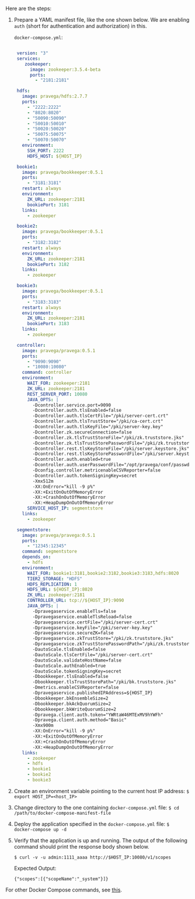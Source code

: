 
Here are the steps: 

1. Prepare a YAML manifest file, like the one shown below. We are enabling `auth` (short for authentication and authorization) in this. 

   `docker-compose.yml`: 

   ```yaml

    version: "3"
    services:
       zookeeper:
         image: zookeeper:3.5.4-beta
         ports:
           - "2181:2181"

    hdfs:
      image: pravega/hdfs:2.7.7
      ports:
        - "2222:2222"
        - "8020:8020"
        - "50090:50090"
        - "50010:50010"
        - "50020:50020"
        - "50075:50075"
        - "50070:50070"
      environment:
        SSH_PORT: 2222
        HDFS_HOST: ${HOST_IP}

    bookie1:
      image: pravega/bookkeeper:0.5.1
      ports:
        - "3181:3181"
      restart: always
      environment:
        ZK_URL: zookeeper:2181
        bookiePort: 3181
      links:
        - zookeeper

    bookie2:
      image: pravega/bookkeeper:0.5.1
      ports:
        - "3182:3182"
      restart: always
      environment:
        ZK_URL: zookeeper:2181
        bookiePort: 3182
      links:
        - zookeeper

    bookie3:
      image: pravega/bookkeeper:0.5.1
      ports:
        - "3183:3183"
      restart: always
      environment:
        ZK_URL: zookeeper:2181
        bookiePort: 3183
      links:
        - zookeeper

    controller:
      image: pravega/pravega:0.5.1
      ports:
        - "9090:9090"
        - "10080:10080"
      command: controller
      environment:
        WAIT_FOR: zookeeper:2181
        ZK_URL: zookeeper:2181
        REST_SERVER_PORT: 10080
        JAVA_OPTS: |
          -Dcontroller.service.port=9090
          -Dcontroller.auth.tlsEnabled=false
          -Dcontroller.auth.tlsCertFile="/pki/server-cert.crt"
          -Dcontroller.auth.tlsTrustStore="/pki/ca-cert.crt"
          -Dcontroller.auth.tlsKeyFile="/pki/server-key.key"
          -Dcontroller.zk.secureConnection=false
          -Dcontroller.zk.tlsTrustStoreFile="/pki/zk.truststore.jks"
          -Dcontroller.zk.tlsTrustStorePasswordFile="/pki/zk.truststore.jks.password"
          -Dcontroller.rest.tlsKeyStoreFile="/pki/server.keystore.jks"
          -Dcontroller.rest.tlsKeyStorePasswordFile="/pki/server.keystore.jks.passwd"
          -Dcontroller.auth.enabled=true
          -Dcontroller.auth.userPasswordFile="/opt/pravega/conf/passwd"
          -Dconfig.controller.metricenableCSVReporter=false
          -Dcontroller.auth.tokenSigningKey=secret
          -Xmx512m
          -XX:OnError="kill -9 p%"
          -XX:+ExitOnOutOfMemoryError
          -XX:+CrashOnOutOfMemoryError
          -XX:+HeapDumpOnOutOfMemoryError
        SERVICE_HOST_IP: segmentstore
      links:
        - zookeeper

    segmentstore:
      image: pravega/pravega:0.5.1
      ports:
        - "12345:12345"
      command: segmentstore
      depends_on: 
        - hdfs
      environment:
        WAIT_FOR: bookie1:3181,bookie2:3182,bookie3:3183,hdfs:8020
        TIER2_STORAGE: "HDFS"
        HDFS_REPLICATION: 1
        HDFS_URL: ${HOST_IP}:8020
        ZK_URL: zookeeper:2181
        CONTROLLER_URL: tcp://${HOST_IP}:9090
        JAVA_OPTS: |
          -Dpravegaservice.enableTls=false
          -Dpravegaservice.enableTlsReload=false
          -Dpravegaservice.certFile="/pki/server-cert.crt"
          -Dpravegaservice.keyFile="/pki/server-key.key"
          -Dpravegaservice.secureZK=false
          -Dpravegaservice.zkTrustStore="/pki/zk.truststore.jks"
          -Dpravegaservice.zkTrustStorePasswordPath="/pki/zk.truststore.jks.password"
          -DautoScale.tlsEnabled=false
          -DautoScale.tlsCertFile="/pki/server-cert.crt"
          -DautoScale.validateHostName=false
          -DautoScale.authEnabled=true
          -DautoScale.tokenSigningKey=secret
          -Dbookkeeper.tlsEnabled=false
          -Dbookkeeper.tlsTrustStorePath="/pki/bk.truststore.jks"
          -Dmetrics.enableCSVReporter=false
          -Dpravegaservice.publishedIPAddress=${HOST_IP}
          -Dbookkeeper.bkEnsembleSize=2
          -Dbookkeeper.bkAckQuorumSize=2
          -Dbookkeeper.bkWriteQuorumSize=2
          -Dpravega.client.auth.token="YWRtaW46MTExMV9hYWFh"
          -Dpravega.client.auth.method="Basic"
          -Xmx900m
          -XX:OnError="kill -9 p%"
          -XX:+ExitOnOutOfMemoryError
          -XX:+CrashOnOutOfMemoryError
          -XX:+HeapDumpOnOutOfMemoryError
      links:
        - zookeeper
        - hdfs
        - bookie1
        - bookie2
        - bookie3

   ```

2. Create an environment variable pointing to the current host IP address: `$ export HOST_IP=<host_IP>`

3. Change directory to the one containing `docker-compose.yml` file: `$ cd /path/to/docker-compose-manifest-file`

4. Deploy the application specified in the `docker-compose.yml` file: `$ docker-compose up -d`

5. Verify that the application is up and running. The output of the following command should print the response body shown below. 

   ```
   $ curl -v -u admin:1111_aaaa http://$HOST_IP:10080/v1/scopes 
   ```

   Expected Output: 
   
   ```
   {"scopes":[{"scopeName":"_system"}]}
   ```

For other Docker Compose commands, see [this](https://github.com/ravisharda/pravega-developer-resources/blob/master/deployments/docker-compose-commands.md). 
